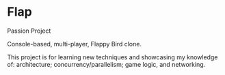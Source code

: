 # Flap
Passion Project

Console-based, multi-player, Flappy Bird clone.

This project is for learning new techniques and showcasing my knowledge of: architecture; concurrency/parallelism; game logic, and networking.
